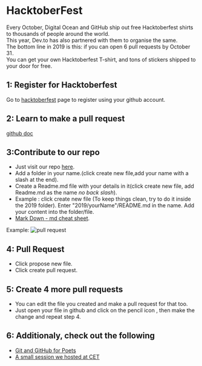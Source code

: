 # HacktoberFest
Every October, Digital Ocean and GitHub ship out free Hacktoberfest shirts to thousands of people around the world.\
This year, Dev.to has also partnered with them to organise the same.\
The bottom line in 2019 is this: if you can open 6 pull requests by October 31 .\
You can get your own Hacktoberfest T-shirt, and tons of stickers shipped to your door for free.

## 1: Register for Hacktoberfest
Go to [hacktoberfest](https://hacktoberfest.digitalocean.com/) page to register using your github account.

## 2: Learn to make a pull request
[github doc](https://help.github.com/articles/creating-a-pull-request/)

## 3:Contribute to our repo
* Just visit our repo [here](https://github.com/fosscellcet/HacktoberFest).
* Add a folder in your name.(click create new file,add your name with a slash at the end).
* Create a Readme.md file with your details in it(click create new file, add Readme.md as the name *no back slash*).
* Example : click create new file (To keep things clean, try to do it inside the 2019 folder). Enter "2019/yourName"/README.md in the name. Add your content into the folder/file.
* [Mark Down - md cheat sheet](https://github.com/adam-p/markdown-here/wiki/Markdown-Cheatsheet).

Example:
![pull request](https://github.com/fosscellcet/HacktoberFest/blob/master/img/pull.gif)

## 4: Pull Request
* Click propose new file.
* Click create pull request.

## 5: Create 4 more pull requests
* You can edit the file you created and make a pull request for that too.
* Just open your file in github and click on the pencil icon , then make the change and repeat step 4. 

## 6: Additionaly, check out the following
* [Git and GitHub for Poets](https://www.youtube.com/playlist?list=PLRqwX-V7Uu6ZF9C0YMKuns9sLDzK6zoiV)
* [A small session we hosted at CET](https://github.com/ieeecscet/git-session)